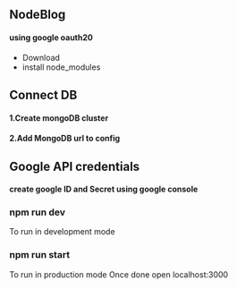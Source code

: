 ## NodeBlog
#### using google oauth20
- Download
- install node_modules
## Connect DB
#### 1.Create mongoDB cluster 
#### 2.Add MongoDB url to config
## Google API credentials
#### create google ID and Secret using google console
### npm run dev 
To run in development mode
### npm run start
To run in production mode
 Once done open localhost:3000
